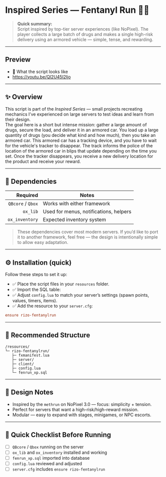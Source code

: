 # Inspired Series — **Fentanyl Run** 🚚💊

> **Quick summary:**  
> Script inspired by top-tier server experiences (like NoPixel). The player collects a large batch of drugs and makes a single high-risk delivery using an armored vehicle — simple, tense, and rewarding.

---
## Preview 

- 🎥 What the script looks like
- https://youtu.be/Ql2U45I2ljo

---

## ✨ Overview
This script is part of the *Inspired Series* — small projects recreating mechanics I’ve experienced on large servers to test ideas and learn from their design.  
The goal here is a short but intense mission: gather a large amount of drugs, secure the load, and deliver it in an armored car. You load up a large quantity of drugs (you decide what kind and how much), then you take an armored car. This armored car has a tracking device, and you have to wait for the vehicle's tracker to disappear. The track informs the police of the location of the armored car in blips that update depending on the time you set. Once the tracker disappears, you receive a new delivery location for the product and receive your reward.

---

## 🔗 Dependencies
| Required | Notes |
|---:|---|
| `QBcore` / `Qbox` | Works with either framework |
| `ox_lib` | Used for menus, notifications, helpers |
| `ox_inventory` | Expected inventory system |

> These dependencies cover most modern servers. If you’d like to port it to another framework, feel free — the design is intentionally simple to allow easy adaptation.

---

## ⚙️ Installation (quick)
Follow these steps to set it up:

- ✅ Place the script files in your `resources` folder.
- ✅ Import the SQL table:  
- ✅ Adjust `config.lua` to match your server’s settings (spawn points, values, timers, items).
- ✅ Add the resource to your `server.cfg`:
```cfg
ensure rizo-fentanylrun
```

---

## 🧭 Recommended Structure
```
/resources/
└─ rizo-fentanylrun/
   ├─ fxmanifest.lua
   ├─ server/
   ├─ client/
   ├─ config.lua
   └─ fenrun_xp.sql
```

---

## 📝 Design Notes
- Inspired by the `methrun` on NoPixel 3.0 — focus: simplicity + tension.
- Perfect for servers that want a high-risk/high-reward mission.
- Modular — easy to expand with stages, minigames, or NPC escorts.

---

## 📌 Quick Checklist Before Running
- [ ] `QBcore` / `Qbox` running on the server  
- [ ] `ox_lib` and `ox_inventory` installed and working  
- [ ] `fenrun_xp.sql` imported into database  
- [ ] `config.lua` reviewed and adjusted  
- [ ] `server.cfg` includes `ensure rizo-fentanylrun`

